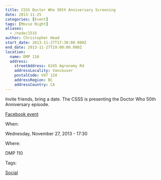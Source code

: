 ```yaml
---
title: CSSS Doctor Who 50th Anniversary Screening
date: 2013-11-25
categories: [Event]
tags: [Movie Night]
aliases:
  - /node/1533
author: Christopher Head
start_date: 2013-11-27T17:30:00.000Z
end_date: 2013-11-27T19:00:00.000Z
location:
  name: DMP 110
  address:
    streetAddress: 6245 Agronomy Rd
    addressLocality: Vancouver
    postalCode: V6T 1Z4
    addressRegion: BC
    addressCountry: CA
---
```


Invite friends, bring a date. The CSSS is presenting the Doctor Who 50th Anniversary episode.

[Facebook event](https://www.facebook.com/events/525019307594400/)

When: 

Wednesday, November 27, 2013 - 17:30

Where: 

DMP 110

Tags: 

[Social](/social)
